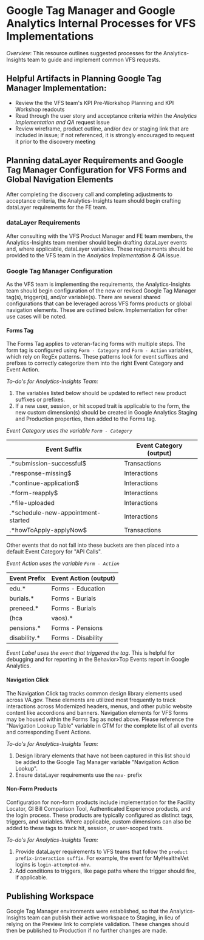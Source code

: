 # Google Tag Manager and Google Analytics Internal Processes for VFS Implementations

*Overview*: This resource outlines suggested processes for the Analytics-Insights team to guide and implement common VFS requests.

## Helpful Artifacts in Planning Google Tag Manager Implementation:
- Review the the VFS team's KPI Pre-Workshop Planning and KPI Workshop readouts
- Read through the user story and acceptance criteria within the _Analytics Implementation and QA_ request issue
- Review wireframe, product outline, and/or dev or staging link that are included in issue; if not referenced, it is strongly encouraged to request it prior to the discovery meeting

## Planning dataLayer Requirements and Google Tag Manager Configuration for VFS Forms and Global Navigation Elements
After completing the discovery call and completing adjustments to acceptance criteria, the Analytics-Insights team should begin crafting dataLayer requirements for the FE team.

### dataLayer Requirements
After consulting with the VFS Product Manager and FE team members, the Analytics-Insights team member should begin drafting dataLayer events and, where applicable, dataLayer variables. These requirements should be provided to the VFS team in the _Analytics Implementation & QA_ issue. 

### Google Tag Manager Configuration 
As the VFS team is implementing the requirements, the Analytics-Insights team should begin configuration of the new or revised Google Tag Manager tag(s), trigger(s), and/or variable(s). There are several shared configurations that can be leveraged across VFS forms products or global navigation elements. These are outlined below. Implementation for other use cases will be noted. 

#### Forms Tag
The Forms Tag applies to veteran-facing forms with multiple steps. The form tag is configured using `Form - Category` and `Form - Action` variables, which rely on RegEx patterns. These patterns look for event suffixes and prefixes to correctly categorize them into the right Event Category and Event Action. 

*To-do's for Analytics-Insights Team:*
1. The variables listed below should be updated to reflect new product suffixes or prefixes.
2. If a new user, session, or hit scoped trait is applicable to the form, the new custom dimension(s) should be created in Google Analytics Staging and Production properties, then added to the Forms tag. 

*Event Category uses the variable `Form - Category`*

| Event Suffix | Event Category (output)|
|--|--|
| .*submission-successful$ | Transactions |
| .*response-missing$ | Interactions |
| .*continue-application$ | Interactions |
| .*form-reapply$ | Interactions |
| .*file-uploaded | Interactions |
| .*schedule-new-appointment-started | Interactions |
| .*howToApply-applyNow$ | Transactions | 

Other events that do not fall into these buckets are then placed into a default Event Category for "API Calls". 

*Event Action uses the variable `Form - Action`*

| Event Prefix | Event Action (output)|
|--|--|
| edu.* | Forms - Education |
| burials.* | Forms - Burials | 
| preneed.* | Forms - Burials | 
| (hca|vaos).* | Forms - Health Care |
| pensions.* | Forms - Pensions | 
| disability.* | Forms - Disability |

*Event Label uses the `event` that triggered the tag*. This is helpful for debugging and for reporting in the Behavior>Top Events report in Google Analytics.

#### Navigation Click 
The Navigation Click tag tracks common design library elements used across VA.gov. These elements are utilized most frequently to track interactions across Modernized headers, menus, and other public website content like accordions and banners. Navigation elements for VFS forms may be housed within the Forms Tag as noted above. Please reference the "Navigation Lookup Table" variable in GTM for the complete list of all events and corresponding Event Actions. 

*To-do's for Analytics-Insights Team:*
1. Design library elements that have not been captured in this list should be added to the Google Tag Manager variable "Navigation Action Lookup". 
2. Ensure dataLayer requirements use the `nav-` prefix

#### Non-Form Products
Configuration for non-form products include implementation for the Facility Locator, GI Bill Comparison Tool, Authenticated Experience products, and the login process. These products are typically configured as distinct tags, triggers, and variables. Where applicable, custom dimensions can also be added to these tags to track hit, session, or user-scoped traits. 

*To-do's for Analytics-Insights Team:*
1. Provide dataLayer requirements to VFS teams that follow the `product prefix-interaction suffix`. For example, the event for MyHealtheVet logins is `login-attempted-mhv`.  
2. Add conditions to triggers, like page paths where the trigger should fire, if applicable.

## Publishing Workspace
Google Tag Manager environments were established, so that the Analytics-Insights team can publish their active workspace to Staging, in lieu of relying on the Preview link to complete validation. These changes should then be published to Production if no further changes are made.

